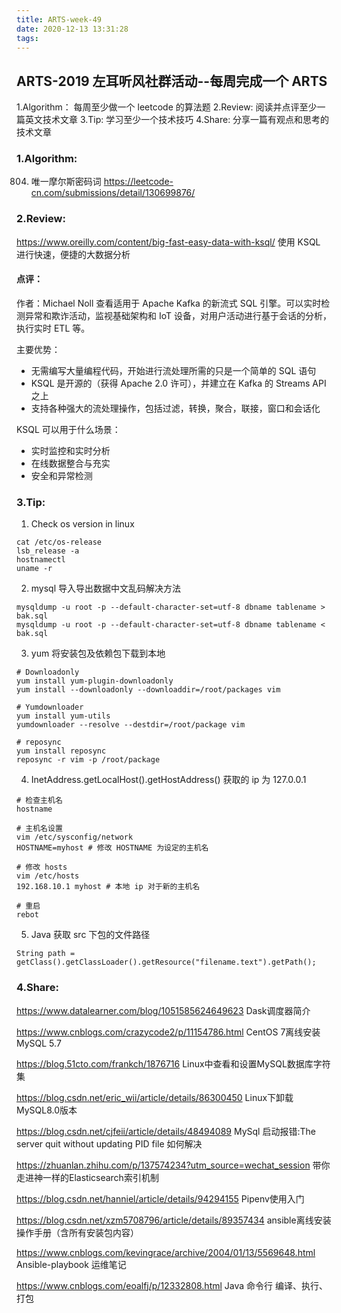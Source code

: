 ```yaml
---
title: ARTS-week-49
date: 2020-12-13 13:31:28
tags:
---
```



## ARTS-2019 左耳听风社群活动--每周完成一个 ARTS
1.Algorithm： 每周至少做一个 leetcode 的算法题
2.Review: 阅读并点评至少一篇英文技术文章
3.Tip: 学习至少一个技术技巧
4.Share: 分享一篇有观点和思考的技术文章

### 1.Algorithm:

804. 唯一摩尔斯密码词 https://leetcode-cn.com/submissions/detail/130699876/

### 2.Review:

https://www.oreilly.com/content/big-fast-easy-data-with-ksql/
使用 KSQL 进行快速，便捷的大数据分析

#### 点评：

作者：Michael Noll 查看适用于 Apache Kafka 的新流式 SQL 引擎。可以实时检测异常和欺诈活动，监视基础架构和 IoT 设备，对用户活动进行基于会话的分析，执行实时 ETL 等。

主要优势：
- 无需编写大量编程代码，开始进行流处理所需的只是一个简单的 SQL 语句
- KSQL 是开源的（获得 Apache 2.0 许可），并建立在 Kafka 的 Streams API 之上
- 支持各种强大的流处理操作，包括过滤，转换，聚合，联接，窗口和会话化

KSQL 可以用于什么场景：
- 实时监控和实时分析
- 在线数据整合与充实
- 安全和异常检测

### 3.Tip:

1. Check os version in linux
```shell
cat /etc/os-release
lsb_release -a
hostnamectl
uname -r
```

2. mysql 导入导出数据中文乱码解决方法

```shell
mysqldump -u root -p --default-character-set=utf-8 dbname tablename > bak.sql
mysqldump -u root -p --default-character-set=utf-8 dbname tablename < bak.sql
```

3. yum 将安装包及依赖包下载到本地

```shell
# Downloadonly
yum install yum-plugin-downloadonly
yum install --downloadonly --downloaddir=/root/packages vim

# Yumdownloader
yum install yum-utils
yumdownloader --resolve --destdir=/root/package vim

# reposync
yum install reposync
reposync -r vim -p /root/package
```

4. InetAddress.getLocalHost().getHostAddress() 获取的 ip 为 127.0.0.1

```shell
# 检查主机名
hostname

# 主机名设置
vim /etc/sysconfig/network
HOSTNAME=myhost # 修改 HOSTNAME 为设定的主机名

# 修改 hosts
vim /etc/hosts
192.168.10.1 myhost # 本地 ip 对于新的主机名

# 重启
rebot

```

5. Java 获取 src 下包的文件路径

```shell
String path = getClass().getClassLoader().getResource("filename.text").getPath();
```

### 4.Share:

https://www.datalearner.com/blog/1051585624649623
Dask调度器简介

https://www.cnblogs.com/crazycode2/p/11154786.html
CentOS 7离线安装MySQL 5.7

https://blog.51cto.com/frankch/1876716
Linux中查看和设置MySQL数据库字符集

https://blog.csdn.net/eric_wii/article/details/86300450
Linux下卸载MySQL8.0版本

https://blog.csdn.net/cjfeii/article/details/48494089
MySql 启动报错:The server quit without updating PID file 如何解决

https://zhuanlan.zhihu.com/p/137574234?utm_source=wechat_session
带你走进神一样的Elasticsearch索引机制

https://blog.csdn.net/hanniel/article/details/94294155
Pipenv使用入门

https://blog.csdn.net/xzm5708796/article/details/89357434
ansible离线安装操作手册（含所有安装包内容）

https://www.cnblogs.com/kevingrace/archive/2004/01/13/5569648.html
Ansible-playbook 运维笔记

https://www.cnblogs.com/eoalfj/p/12332808.html
Java 命令行 编译、执行、打包
